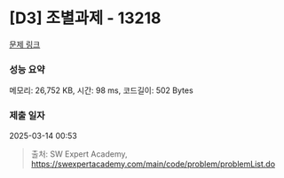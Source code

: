 # [D3] 조별과제 - 13218 

[문제 링크](https://swexpertacademy.com/main/code/problem/problemDetail.do?contestProbId=AXzjvCCq-PwDFASs) 

### 성능 요약

메모리: 26,752 KB, 시간: 98 ms, 코드길이: 502 Bytes

### 제출 일자

2025-03-14 00:53



> 출처: SW Expert Academy, https://swexpertacademy.com/main/code/problem/problemList.do
